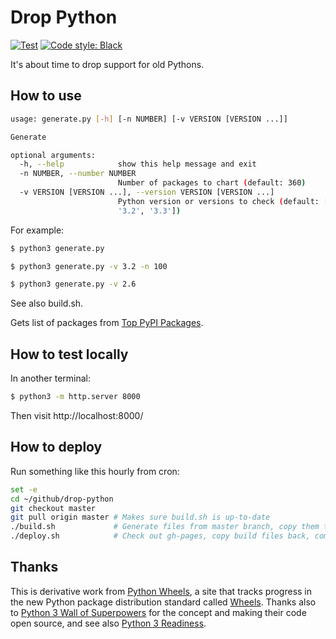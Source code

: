 # Drop Python

[![Test](https://github.com/hugovk/drop-python/actions/workflows/test.yml/badge.svg)](https://github.com/hugovk/drop-python/actions/workflows/test.yml)
[![Code style: Black](https://img.shields.io/badge/code%20style-Black-000000.svg)](https://github.com/psf/black)

It's about time to drop support for old Pythons.

## How to use

```bash
usage: generate.py [-h] [-n NUMBER] [-v VERSION [VERSION ...]]

Generate

optional arguments:
  -h, --help            show this help message and exit
  -n NUMBER, --number NUMBER
                        Number of packages to chart (default: 360)
  -v VERSION [VERSION ...], --version VERSION [VERSION ...]
                        Python version or versions to check (default: ['2.6',
                        '3.2', '3.3'])
```

For example:
```bash
$ python3 generate.py

$ python3 generate.py -v 3.2 -n 100

$ python3 generate.py -v 2.6
```
See also build.sh.

Gets list of packages from [Top PyPI Packages](https://hugovk.github.io/top-pypi-packages/).

## How to test locally

In another terminal:
```bash
$ python3 -m http.server 8000
```

Then visit http://localhost:8000/

## How to deploy

Run something like this hourly from cron:

```bash
set -e
cd ~/github/drop-python
git checkout master
git pull origin master # Makes sure build.sh is up-to-date
./build.sh             # Generate files from master branch, copy them to a build subdirectory
./deploy.sh            # Check out gh-pages, copy build files back, commit and push to GitHub Pages
```

## Thanks

This is derivative work from [Python Wheels](https://pythonwheels.com), a site that tracks progress in the new Python package distribution standard called [Wheels](https://pypi.org/project/wheel). Thanks also to [Python 3 Wall of Superpowers](https://python3wos.appspot.com/) for the concept and making their code open source, and see also [Python 3 Readiness](http://py3readiness.org).
